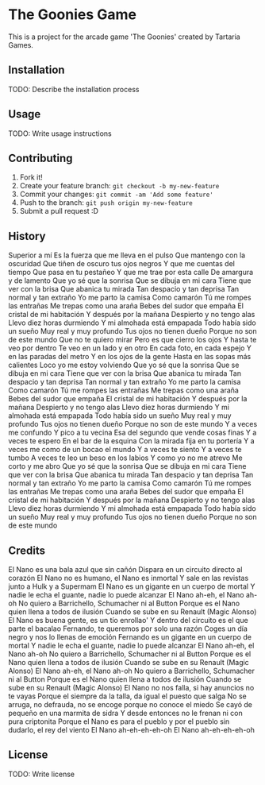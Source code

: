 # The Goonies Game

This is a project for the arcade game 'The Goonies' created by Tartaria Games. 
## Installation
TODO: Describe the installation process
## Usage
TODO: Write usage instructions
## Contributing
1. Fork it!
2. Create your feature branch: `git checkout -b my-new-feature`
3. Commit your changes: `git commit -am 'Add some feature'`
4. Push to the branch: `git push origin my-new-feature`
5. Submit a pull request :D
## History
Superior a mí
Es la fuerza que me lleva en el pulso
Que mantengo con la oscuridad
Que tiñen de oscuro tus ojos negros
Y que me cuentas del tiempo
Que pasa en tu pestañeo
Y que me trae por esta calle
De amargura y de lamento
Que yo sé que la sonrisa
Que se dibuja en mi cara
Tiene que ver con la brisa
Que abanica tu mirada
Tan despacio y tan deprisa
Tan normal y tan extraño
Yo me parto la camisa
Como camarón
Tú me rompes las entrañas
Me trepas como una araña
Bebes del sudor que empaña
El cristal de mi habitación
Y después por la mañana
Despierto y no tengo alas
Llevo diez horas durmiendo
Y mi almohada está empapada
Todo había sido un sueño
Muy real y muy profundo
Tus ojos no tienen dueño
Porque no son de este mundo
Que no te quiero mirar
Pero es que cierro los ojos
Y hasta te veo por dentro
Te veo en un lado y en otro
En cada foto, en cada espejo
Y en las paradas del metro
Y en los ojos de la gente
Hasta en las sopas más calientes
Loco yo me estoy volviendo
Que yo sé que la sonrisa
Que se dibuja en mi cara
Tiene que ver con la brisa
Que abanica tu mirada
Tan despacio y tan deprisa
Tan normal y tan extraño
Yo me parto la camisa
Como camarón
Tú me rompes las entrañas
Me trepas como una araña
Bebes del sudor que empaña
El cristal de mi habitación
Y después por la mañana
Despierto y no tengo alas
Llevo diez horas durmiendo
Y mi almohada está empapada
Todo había sido un sueño
Muy real y muy profundo
Tus ojos no tienen dueño
Porque no son de este mundo
Y a veces me confundo
Y pico a tu vecina
Esa del segundo que vende cosas finas
Y a veces te espero
En el bar de la esquina
Con la mirada fija en tu portería
Y a veces me como de un bocao el mundo
Y a veces te siento
Y a veces te tumbo
A veces te leo un beso en los labios
Y como yo no me atrevo
Me corto y me abro
Que yo sé que la sonrisa
Que se dibuja en mi cara
Tiene que ver con la brisa
Que abanica tu mirada
Tan despacio y tan deprisa
Tan normal y tan extraño
Yo me parto la camisa
Como camarón
Tú me rompes las entrañas
Me trepas como una araña
Bebes del sudor que empaña
El cristal de mi habitación
Y después por la mañana
Despierto y no tengo alas
Llevo diez horas durmiendo
Y mi almohada está empapada
Todo había sido un sueño
Muy real y muy profundo
Tus ojos no tienen dueño
Porque no son de este mundo
## Credits
El Nano es una bala azul que sin cañón
Dispara en un circuito directo al corazón
El Nano no es humano, el Nano es inmortal
Y sale en las revistas junto a Hulk y a Supermam
El Nano es un gigante en un cuerpo de mortal
Y nadie le echa el guante, nadie lo puede alcanzar
El Nano ah-eh, el Nano ah-oh
No quiero a Barrichello, Schumacher ni al Button
Porque es el Nano quien llena a todos de ilusión
Cuando se sube en su Renault (Magic Alonso)
El Nano es buena gente, es un tío enrollao'
Y dentro del circuito es el que parte el bacalao
Fernando, te queremos por solo una razón
Coges un día negro y nos lo llenas de emoción
Fernando es un gigante en un cuerpo de mortal
Y nadie le echa el guante, nadie lo puede alcanzar
El Nano ah-eh, el Nano ah-oh
No quiero a Barrichello, Schumacher ni al Button
Porque es el Nano quien llena a todos de ilusión
Cuando se sube en su Renault (Magic Alonso)
El Nano ah-eh, el Nano ah-oh
No quiero a Barrichello, Schumacher ni al Button
Porque es el Nano quien llena a todos de ilusión
Cuando se sube en su Renault (Magic Alonso)
El Nano no nos falla, si hay anuncios no te vayas
Porque el siempre da la talla, da igual el puesto que salga
No se arruga, no defrauda, no se encoge porque no conoce el miedo
Se cayó de pequeño en una marmita de sidra
Y desde entonces no le frenan ni con pura criptonita
Porque el Nano es para el pueblo y por el pueblo sin dudarlo, el rey del viento
El Nano ah-eh-eh-eh-oh
El Nano ah-eh-eh-eh-oh
## License
TODO: Write license
